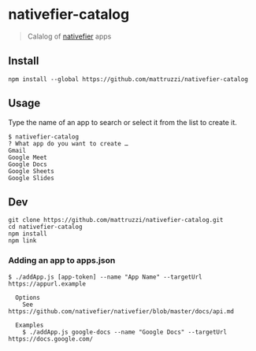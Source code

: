 # nativefier-catalog

> Calalog of [nativefier](https://github.com/nativefier/nativefier) apps

## Install

```
npm install --global https://github.com/mattruzzi/nativefier-catalog
```

<!-- ## Usage

```js
import nativefierCatalog from 'nativefier-catalog';

nativefierCatalog('unicorns');
//=> 'unicorns & rainbows'
```

## API

### nativefierCatalog(input, options?)

#### input

Type: `string`

Lorem ipsum.

#### options

Type: `object`

##### foo

Type: `boolean`\
Default: `false`

Lorem ipsum.


## CLI

```
$ npm install --global nativefier-catalog
```
-->

## Usage

Type the name of an app to search or select it from the list to create it.

```
$ nativefier-catalog
? What app do you want to create …
Gmail
Google Meet
Google Docs
Google Sheets
Google Slides
```

## Dev

```
git clone https://github.com/mattruzzi/nativefier-catalog.git
cd nativefier-catalog
npm install
npm link
```

### Adding an app to apps.json

```
$ ./addApp.js [app-token] --name "App Name" --targetUrl https://appurl.example

  Options
    See https://github.com/nativefier/nativefier/blob/master/docs/api.md

  Examples
    $ ./addApp.js google-docs --name "Google Docs" --targetUrl https://docs.google.com/
```

